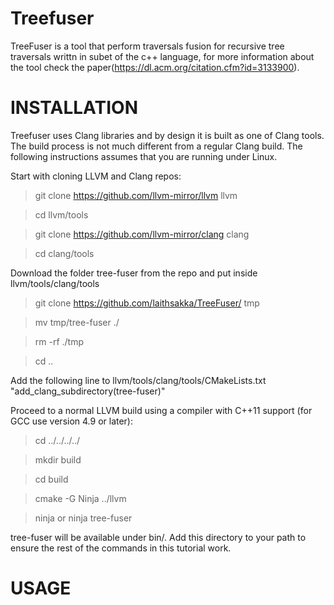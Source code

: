 # Treefuser
TreeFuser is a tool that perform traversals fusion for recursive tree traversals writtn in subet of the c++ language, for more information about the tool check the paper(https://dl.acm.org/citation.cfm?id=3133900).

# INSTALLATION
Treefuser uses Clang libraries and by design it is built as one of Clang tools. The build process is not much different from a regular Clang build. The following instructions assumes that you are running under Linux.

Start with cloning LLVM and Clang repos:

> git clone https://github.com/llvm-mirror/llvm llvm

> cd llvm/tools

> git clone https://github.com/llvm-mirror/clang clang

> cd clang/tools

Download the folder tree-fuser from the repo and put inside llvm/tools/clang/tools
> git clone https://github.com/laithsakka/TreeFuser/ tmp

> mv tmp/tree-fuser ./

> rm -rf ./tmp

> cd ..

 Add the following line to llvm/tools/clang/tools/CMakeLists.txt 
 "add_clang_subdirectory(tree-fuser)"

Proceed to a normal LLVM build using a compiler with C++11 support (for GCC use version 4.9 or later):

> cd ../../../../

> mkdir build

> cd build

> cmake -G Ninja ../llvm

> ninja or ninja tree-fuser

tree-fuser will be available under bin/. Add this directory to your path to ensure the rest of the commands in this tutorial work.


# USAGE
